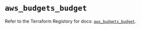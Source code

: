 # `aws_budgets_budget`

Refer to the Terraform Registory for docs: [`aws_budgets_budget`](https://registry.terraform.io/providers/hashicorp/aws/5.12.0/docs/resources/budgets_budget).
